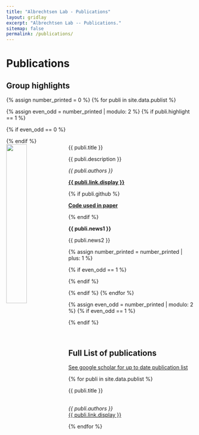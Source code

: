 ```yaml
---
title: "Albrechtsen Lab - Publications"
layout: gridlay
excerpt: "Albrechtsen Lab -- Publications."
sitemap: false
permalink: /publications/
---
```



# Publications

## Group highlights


{% assign number_printed = 0 %}
{% for publi in site.data.publist %}

{% assign even_odd = number_printed | modulo: 2 %}
{% if publi.highlight == 1 %}

{% if even_odd == 0 %}
<div class="row">
{% endif %}

<div class="col-sm-6 clearfix">
 <div class="well">
  <pubtit>{{ publi.title }}</pubtit>
  <img src="{{ site.url }}{{ site.baseurl }}/images/pubpic/{{ publi.image }}" class="img-responsive" width="33%" style="float: left" />
  <p>{{ publi.description }}</p>
  <p><em>{{ publi.authors }}</em></p>
  <p><strong><a href="{{ publi.link.url }}">{{ publi.link.display }}</a></strong></p>
  {% if publi.github %}
  <p><strong><a href="{{ publi.github }}">Code used in paper</a></strong></p>
  {% endif %}
  <p class="text-danger"><strong> {{ publi.news1 }}</strong></p>
  <p> {{ publi.news2 }}</p>
 </div>
</div>

{% assign number_printed = number_printed | plus: 1 %}

{% if even_odd == 1 %}
</div>
{% endif %}

{% endif %}
{% endfor %}

{% assign even_odd = number_printed | modulo: 2 %}
{% if even_odd == 1 %}
</div>
{% endif %}

<p> &nbsp; </p>


## Full List of publications
[See google scholar for up to date publication list](https://scholar.google.com/citations?hl=en&user=20oVxFsAAAAJ&view_op=list_works&sortby=pubdate)

{% for publi in site.data.publist %}
  
  <p>{{ publi.title }}</p> <br />
  <em>{{ publi.authors }} </em><br /><a href="{{ publi.link.url }}">{{ publi.link.display }}</a>

{% endfor %}

